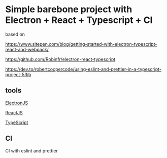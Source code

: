 # Simple barebone project with Electron + React + Typescript + CI

based on

https://www.sitepen.com/blog/getting-started-with-electron-typescript-react-and-webpack/

https://github.com/Robinfr/electron-react-typescript

https://dev.to/robertcoopercode/using-eslint-and-prettier-in-a-typescript-project-53jb

## tools

[ElectronJS](https://www.electronjs.org/docs)

[ReactJS](https://reactjs.org/docs/getting-started.html)

[TypeScript](https://www.typescriptlang.org/docs/home.html)

## CI

CI with eslint and prettier
